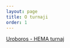```yaml
---
layout: page
title: O turnaji
order: 1
---
```


[Uroboros - HEMA turnaj](https://www.facebook.com/uroborosHEMA)